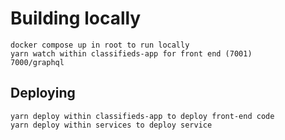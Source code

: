 # Building locally

```
docker compose up in root to run locally
yarn watch within classifieds-app for front end (7001)
7000/graphql
```

## Deploying

```
yarn deploy within classifieds-app to deploy front-end code
yarn deploy within services to deploy service
```
